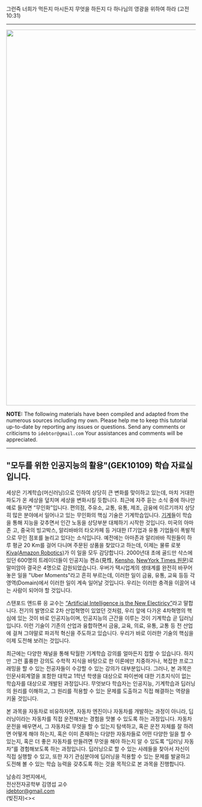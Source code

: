 그런즉 너희가 먹든지 마시든지 무엇을 하든지 다 하나님의 영광을 위하여 하라 (고전10:31)

----
<img src="https://github.com/idebtor/JoyAI/blob/ffc2c5b30f75319d90b81de280a71c4c3db72e20/images/WelcomJoyAI-CrashPython.jpg?raw=true" width=1000>

__NOTE:__ The following materials have been compiled and adapted from the numerous sources including my own. Please help me to keep this tutorial up-to-date by reporting any issues or questions. Send any comments or criticisms to `idebtor@gmail.com` Your assistances and comments will be appreciated.

----
## "모두를 위한 인공지능의 활용"(GEK10109) 학습 자료실입니다.

세상은 기계학습(머신러닝)으로 인하여 상당히 큰 변화를 맞이하고 있는데, 마치 거대한 파도가 온 세상을 덮치며 세상을 변화시킬 듯합니다. 최근에 자주 듣는 소식 중에 하나만 예로 들자면 “무인화”입니다. 편의점, 주유소, 교통, 유통, 제조, 금융에 이르기까지 상당히 많은 분야에서 일어나고 있는 무인화의 핵심 기술은 기계학습입니다. [기계](https://www.youtube.com/watch?v=HX6M4QunVmA)들이 학습을 통해 지능을 갖추면서 인간 노동을 상당부분 대체하기 시작한 것입니다.  미국의 아마존 고, 중국의 빙고박스, 알리바바의 타오카페 등 거대한 IT기업과 유통 기업들이 폭발적으로 무인 점포를 늘리고 있다는 소식입니다. 예전에는 아마존과 알리바바 직원들이 하루 평균 20 Km를 걸어 다니며 주문된 상품을 찾았다고 하는데, 이제는 물류 로봇 [Kiva(Amazon Robotics)](https://www.youtube.com/watch?v=6KRjuuEVEZs)가 이 일을 모두 감당합니다.  2000년대 초에 골드만 삭스에 있던 600명의 트레이더들이 인공지능 켄쇼(見性, [Kensho](http://newspeppermint.com/2016/03/23/kensho/), [NewYork Times 원문](https://www.nytimes.com/2016/02/28/magazine/the-robots-are-coming-for-wall-street.html))로 말미암아 결국은 4명으로 감원되었습니다.  우버가 택시업계의 생태계를 완전히 바꾸어 놓은 일을 "Uber Moments"라고 흔히 부르는데, 이러한 일이 금융, 유통, 교육 등등 각 영역(Domain)에서 이러한 일이 계속 일어날 것입니다. 우리는 이러한 충격을 이끌어 내는 사람이 되어야 할 것입니다. 

스탠포드 앤드류 응 교수는 [“Artificial Intelligence is the New Electiricy”](https://www.youtube.com/watch?v=NQK4ZY_gwKI)라고 말합니다.  전기의 발명으로 2차 산업혁명이 있었던 것처럼, 우리 앞에 다가온 4차혁명의 핵심에 있는 것이 바로 인공지능이며, 인공지능의 근간을 이루는 것이 기계학습 곧 딥러닝입니다. 이런 기술이 기존의 산업과 융합하면서 금융, 교육, 의료, 유통, 교통 등 전 산업에 걸쳐 그야말로 파괴적 혁신을 주도하고 있습니다.  우리가 바로 이러한 기술의 핵심을 이제 도전해 보려는 것입니다.

최근에는 다양한 채널을 통해 탁월한 기계학습 강의를 얼마든지 접할 수 있습니다. 하지만 그런 훌륭한 강의도 수학적 지식을 바탕으로 한 이론에만 치중하거나, 복잡한 프로그래밍을 할 수 있는 전공자들이 수강할 수 있는 강의가 대부분입니다. 그러나, 본 과목은 인문사회계열을 포함한 대학교 1학년 학생을 대상으로 파이썬에 대한 기초지식이 없는 학습자를 대상으로 개발된 과정입니다.  무엇보다 학습자는 인공지능, 기계학습과 딥러닝의 원리를 이해하고, 그 원리를 적용할 수 있는 문제를 도출하고 직접 해결하는 역량을 키울 것입니다.  

본 과목을 자동차로 비유하자면, 자동차 엔진이나 자동차를 개발하는 과정이 아니라, 딥러닝이라는 자동차를 직접 운전해보는 경험을 맛볼 수 있도록 하는 과정입니다. 자동차 운전을 배우면서, 그 자동차로 무엇을 할 수 있는지 탐색하고, 혹은 운전 자체를 잘 하려면 어떻게 해야 하는지, 혹은 이미 존재하는 다양한 자동차들로 어떤 다양한 일을 할 수 있는지, 혹은 더 좋은 자동차를 만들려면 무엇을 해야 하는지 알 수 있도록 “딥러닝 자동차”를 경험해보도록 하는 과정입니다. 딥러닝으로 할 수 있는 사례들을 찾아서 자신이 직접 실행할 수 있고, 또한 자기 관심분야에 딥러닝을 적용할 수 있는 문제를 발굴하고 도전해 볼 수 있는 학습 능력을 갖추도록 하는 것을 목적으로 본 과목을 진행합니다.  

남송리 3번지에서,  
전산전자공학부 김영섭 교수  
idebtor@gmail.com  
(빚진자)<><
